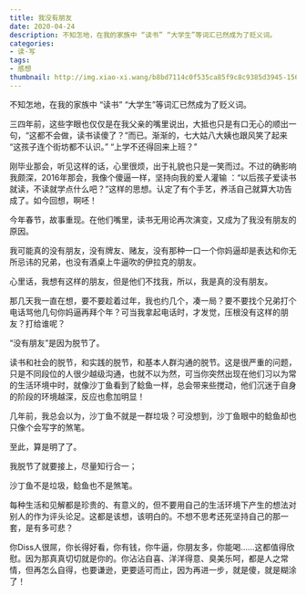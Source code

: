 ```yaml
---
title: 我没有朋友
date: 2020-04-24
description: 不知怎地，在我的家族中 “读书” “大学生”等词汇已然成为了贬义词。
categories:
- 读·写
tags:
- 感想
thumbnail: http://img.xiao-xi.wang/b8bd7114c0f535ca85f9c8c9385d3945-1560x880.jpg
---
```

不知怎地，在我的家族中 “读书” “大学生”等词汇已然成为了贬义词。

三四年前，这些字眼也仅仅是在我父亲的嘴里说出，大抵也只是有口无心的顺出一句，“这都不会做，读书读傻了？”而已。渐渐的，七大姑八大姨也跟风笑了起来 “这孩子连个街坊都不认识。” “上学不还得回来上班？”

刚毕业那会，听见这样的话，心里很烦，出于礼貌也只是一笑而过。不过的确影响我颇深，2016年那会，我像个傻逼一样，坚持向我的爱人灌输 ：“以后孩子爱读书就读，不读就学点什么吧？”这样的思想。认定了有个手艺，养活自己就算大功告成了。如今回想，啊呸！

今年春节，故事重现。在他们嘴里，读书无用论再次演变，又成为了我没有朋友的原因。

我可能真的没有朋友，没有牌友、赌友，没有那种一口一个你妈逼却是表达和你无所忌讳的兄弟，也没有酒桌上牛逼吹的伊拉克的朋友。

心里话，我想有这样的朋友，但是他们不找我，所以，我是真的没有朋友。

那几天我一直在想，要不要趁着过年，我也约几个，凑一局？要不要找个兄弟打个电话骂他几句你妈逼再拜个年？可当我拿起电话时，才发觉，压根没有这样的朋友？打给谁呢？

“没有朋友”是因为脱节了。

读书和社会的脱节，和实践的脱节，和基本人群沟通的脱节。这是很严重的问题，只是不同段位的人很少越级沟通，也就不以为然，可当你突然出现在他们习以为常的生活环境中时，就像沙丁鱼看到了鲶鱼一样，总会带来些搅动，他们沉迷于自身的阶段的环境越深，反应也愈加明显！

几年前，我总会以为，沙丁鱼不就是一群垃圾？可没想到，沙丁鱼眼中的鲶鱼却也只像个会写字的煞笔。

至此，算是明了了。

我脱节了就要接上，尽量知行合一；

沙丁鱼不是垃圾，鲶鱼也不是煞笔。

每种生活和见解都是珍贵的、有意义的，但不要用自己的生活环境下产生的想法对别人的作为评头论足。这都是该想，该明白的。不想不思考还死坚持自己的那一套，是有多可悲？

你Diss人很屌，你长得好看，你有钱，你牛逼，你朋友多，你能喝......这都值得欣慰。因为那真真切切就是你的。你沾沾自喜、洋洋得意、臭美乐呵，都是人之常情，但再怎么自得，也要谦逊，更要适可而止，因为再进一步，就是傻，就是糊涂了！
